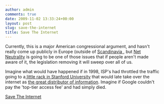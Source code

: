 ```yaml
---
author: admin
comments: true
date: 2009-11-02 13:33:24+00:00
layout: post
slug: save-the-internet
title: Save The Internet
---
```


Currently, this is a major American congressional argument, and hasn't really come up publicly in Europe (outside of [Scandinavia ](http://www.circleid.com/posts/20091015_finland_legislates_universal_broadband/), but [Net Neutrality](http://en.wikipedia.org/wiki/Network_neutrality) is going to be one of those issues that if people aren't made aware of it, the legislation removing it will sweep over all of us.

Imagine what would have happened if in 1998, ISP's had throttled the traffic going to a[ little rack in Stanford University](http://www.flickr.com/photos/jurvetson/157722937/) that would late take over the internet as [the great distributor of information](http://www.google.com). Imagine if Google couldn't pay the 'top-tier access fee' and had simply died.

[Save The Internet](http://www.savetheinternet.com/)
